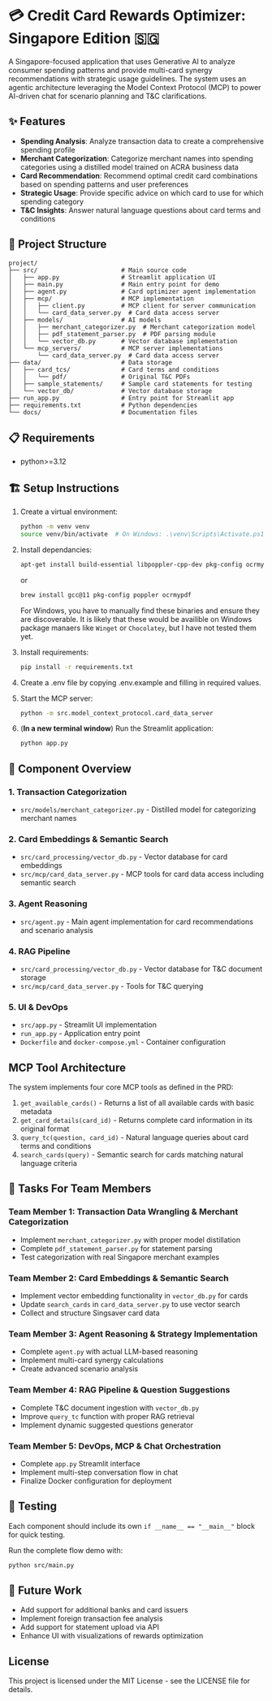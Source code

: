 # 💳 Credit Card Rewards Optimizer: Singapore Edition 🇸🇬

A Singapore-focused application that uses Generative AI to analyze consumer spending patterns and provide multi-card synergy recommendations with strategic usage guidelines. The system uses an agentic architecture leveraging the Model Context Protocol (MCP) to power AI-driven chat for scenario planning and T&C clarifications.

## ✨ Features

- **Spending Analysis**: Analyze transaction data to create a comprehensive spending profile
- **Merchant Categorization**: Categorize merchant names into spending categories using a distilled model trained on ACRA business data
- **Card Recommendation**: Recommend optimal credit card combinations based on spending patterns and user preferences
- **Strategic Usage**: Provide specific advice on which card to use for which spending category
- **T&C Insights**: Answer natural language questions about card terms and conditions

## 🌳 Project Structure

```plaintext
project/
├── src/                       # Main source code
│   ├── app.py                 # Streamlit application UI
│   ├── main.py                # Main entry point for demo
│   ├── agent.py               # Card optimizer agent implementation
│   ├── mcp/                   # MCP implementation
│   │   ├── client.py          # MCP client for server communication
│   │   └── card_data_server.py  # Card data access server
│   ├── models/                # AI models
│   │   ├── merchant_categorizer.py  # Merchant categorization model
│   │   ├── pdf_statement_parser.py  # PDF parsing module
│   │   └── vector_db.py       # Vector database implementation
│   └── mcp_servers/           # MCP server implementations
│       └── card_data_server.py  # Card data access server
├── data/                      # Data storage
│   ├── card_tcs/              # Card terms and conditions
│   │   └── pdf/               # Original T&C PDFs
│   ├── sample_statements/     # Sample card statements for testing
│   └── vector_db/             # Vector database storage
├── run_app.py                 # Entry point for Streamlit app
├── requirements.txt           # Python dependencies
└── docs/                      # Documentation files
```

## 📋 Requirements

- python>=3.12

## 🏗️ Setup Instructions

1. Create a virtual environment:

   ```bash
   python -m venv venv
   source venv/bin/activate  # On Windows: .\venv\Scripts\Activate.ps1
   ```

2. Install dependancies:

   ```bash
   apt-get install build-essential libpoppler-cpp-dev pkg-config ocrmypdf
   ```

   or

   ```bash
   brew install gcc@11 pkg-config poppler ocrmypdf
   ```

   For Windows, you have to manually find these binaries and ensure they are discoverable. It is likely that these would be availible on Windows package manaers like `Winget` or `Chocolatey`, but I have not tested them yet.
   
4. Install requirements:

   ```bash
   pip install -r requirements.txt
   ```

5. Create a .env file by copying .env.example and filling in required values.

6. Start the MCP server:

   ```bash
   python -m src.model_context_protocol.card_data_server
   ```

7. (**In a new terminal window**) Run the Streamlit application:

   ```bash
   python app.py
   ```

## 🧐 Component Overview

### 1. Transaction Categorization

- `src/models/merchant_categorizer.py` - Distilled model for categorizing merchant names

### 2. Card Embeddings & Semantic Search

- `src/card_processing/vector_db.py` - Vector database for card embeddings
- `src/mcp/card_data_server.py` - MCP tools for card data access including semantic search

### 3. Agent Reasoning

- `src/agent.py` - Main agent implementation for card recommendations and scenario analysis

### 4. RAG Pipeline

- `src/card_processing/vector_db.py` - Vector database for T&C document storage
- `src/mcp/card_data_server.py` - Tools for T&C querying

### 5. UI & DevOps

- `src/app.py` - Streamlit UI implementation
- `run_app.py` - Application entry point
- `Dockerfile` and `docker-compose.yml` - Container configuration

## MCP Tool Architecture

The system implements four core MCP tools as defined in the PRD:

1. `get_available_cards()` - Returns a list of all available cards with basic metadata
2. `get_card_details(card_id)` - Returns complete card information in its original format
3. `query_tc(question, card_id)` - Natural language queries about card terms and conditions
4. `search_cards(query)` - Semantic search for cards matching natural language criteria

## 🚀 Tasks For Team Members

### Team Member 1: Transaction Data Wrangling & Merchant Categorization

- Implement `merchant_categorizer.py` with proper model distillation
- Complete `pdf_statement_parser.py` for statement parsing
- Test categorization with real Singapore merchant examples

### Team Member 2: Card Embeddings & Semantic Search

- Implement vector embedding functionality in `vector_db.py` for cards
- Update `search_cards` in `card_data_server.py` to use vector search
- Collect and structure Singsaver card data

### Team Member 3: Agent Reasoning & Strategy Implementation

- Complete `agent.py` with actual LLM-based reasoning
- Implement multi-card synergy calculations
- Create advanced scenario analysis

### Team Member 4: RAG Pipeline & Question Suggestions

- Complete T&C document ingestion with `vector_db.py`
- Improve `query_tc` function with proper RAG retrieval
- Implement dynamic suggested questions generator

### Team Member 5: DevOps, MCP & Chat Orchestration

- Complete `app.py` Streamlit interface
- Implement multi-step conversation flow in chat
- Finalize Docker configuration for deployment

## 🧪 Testing

Each component should include its own `if __name__ == "__main__"` block for quick testing.

Run the complete flow demo with:

```bash
python src/main.py
```

## 🔮 Future Work

- Add support for additional banks and card issuers
- Implement foreign transaction fee analysis
- Add support for statement upload via API
- Enhance UI with visualizations of rewards optimization

## License

This project is licensed under the MIT License - see the LICENSE file for details.
